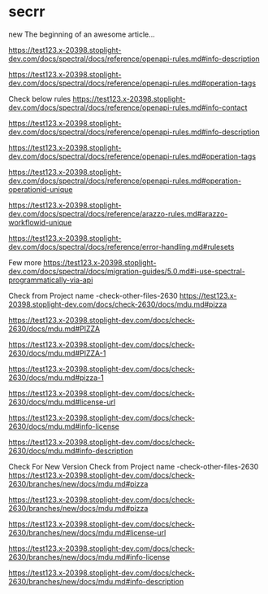 # secrr

new The beginning of an awesome article...

https://test123.x-20398.stoplight-dev.com/docs/spectral/docs/reference/openapi-rules.md#info-description

https://test123.x-20398.stoplight-dev.com/docs/spectral/docs/reference/openapi-rules.md#operation-tags

Check below rules https://test123.x-20398.stoplight-dev.com/docs/spectral/docs/reference/openapi-rules.md#info-contact

https://test123.x-20398.stoplight-dev.com/docs/spectral/docs/reference/openapi-rules.md#info-description

https://test123.x-20398.stoplight-dev.com/docs/spectral/docs/reference/openapi-rules.md#operation-tags

https://test123.x-20398.stoplight-dev.com/docs/spectral/docs/reference/openapi-rules.md#operation-operationid-unique

https://test123.x-20398.stoplight-dev.com/docs/spectral/docs/reference/arazzo-rules.md#arazzo-workflowid-unique

https://test123.x-20398.stoplight-dev.com/docs/spectral/docs/reference/error-handling.md#rulesets

Few more https://test123.x-20398.stoplight-dev.com/docs/spectral/docs/migration-guides/5.0.md#i-use-spectral-programmatically-via-api

Check from Project name -check-other-files-2630 https://test123.x-20398.stoplight-dev.com/docs/check-2630/docs/mdu.md#pizza

https://test123.x-20398.stoplight-dev.com/docs/check-2630/docs/mdu.md#PIZZA

https://test123.x-20398.stoplight-dev.com/docs/check-2630/docs/mdu.md#PIZZA-1

https://test123.x-20398.stoplight-dev.com/docs/check-2630/docs/mdu.md#pizza-1

https://test123.x-20398.stoplight-dev.com/docs/check-2630/docs/mdu.md#license-url

https://test123.x-20398.stoplight-dev.com/docs/check-2630/docs/mdu.md#info-license

https://test123.x-20398.stoplight-dev.com/docs/check-2630/docs/mdu.md#info-description

Check For New Version Check from Project name -check-other-files-2630 https://test123.x-20398.stoplight-dev.com/docs/check-2630/branches/new/docs/mdu.md#pizza

https://test123.x-20398.stoplight-dev.com/docs/check-2630/branches/new/docs/mdu.md#pizza

https://test123.x-20398.stoplight-dev.com/docs/check-2630/branches/new/docs/mdu.md#license-url

https://test123.x-20398.stoplight-dev.com/docs/check-2630/branches/new/docs/mdu.md#info-license

https://test123.x-20398.stoplight-dev.com/docs/check-2630/branches/new/docs/mdu.md#info-description